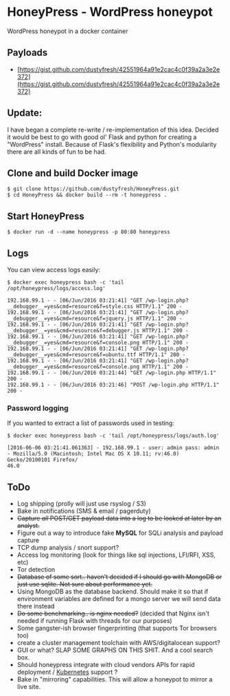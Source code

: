 # HoneyPress - WordPress honeypot
WordPress honeypot in a docker container

## Payloads
- [https://gist.github.com/dustyfresh/42551964a91e2cac4c0f39a2a3e2e372](https://gist.github.com/dustyfresh/42551964a91e2cac4c0f39a2a3e2e372)

## Update:
I have began a complete re-write / re-implementation of this idea. Decided it would be best to go with good ol' Flask and python for creating a "WordPress" install. Because of Flask's flexibility and Python's modularity there are all kinds of fun to be had.


## Clone and build Docker image
```
$ git clone https://github.com/dustyfresh/HoneyPress.git
$ cd HoneyPress && docker build --rm -t honeypress .
```


## Start HoneyPress
```
$ docker run -d --name honeypress -p 80:80 honeypress
```


## Logs
You can view access logs easily:
```
$ docker exec honeypress bash -c 'tail /opt/honeypress/logs/access.log'

192.168.99.1 - - [06/Jun/2016 03:21:41] "GET /wp-login.php?__debugger__=yes&cmd=resource&f=style.css HTTP/1.1" 200 -
192.168.99.1 - - [06/Jun/2016 03:21:41] "GET /wp-login.php?__debugger__=yes&cmd=resource&f=jquery.js HTTP/1.1" 200 -
192.168.99.1 - - [06/Jun/2016 03:21:41] "GET /wp-login.php?__debugger__=yes&cmd=resource&f=debugger.js HTTP/1.1" 200 -
192.168.99.1 - - [06/Jun/2016 03:21:41] "GET /wp-login.php?__debugger__=yes&cmd=resource&f=console.png HTTP/1.1" 200 -
192.168.99.1 - - [06/Jun/2016 03:21:41] "GET /wp-login.php?__debugger__=yes&cmd=resource&f=ubuntu.ttf HTTP/1.1" 200 -
192.168.99.1 - - [06/Jun/2016 03:21:41] "GET /wp-login.php?__debugger__=yes&cmd=resource&f=console.png HTTP/1.1" 200 -
192.168.99.1 - - [06/Jun/2016 03:21:44] "GET /wp-login.php HTTP/1.1" 200 -
192.168.99.1 - - [06/Jun/2016 03:21:46] "POST /wp-login.php HTTP/1.1" 200 -
```


### Password logging
If you wanted to extract a list of passwords used in testing:
```
$ docker exec honeypress bash -c 'tail /opt/honeypress/logs/auth.log'

[2016-06-06 03:21:41.061363] - 192.168.99.1 - user: admin pass: admin - Mozilla/5.0 (Macintosh; Intel Mac OS X 10.11; rv:46.0) Gecko/20100101 Firefox/
46.0
```


## ToDo
- Log shipping (prolly will just use rsyslog / S3)
- Bake in notifications (SMS & email / pagerduty)
- ~~Capture *all* POST/GET payload data into a log to be looked at later by an analyst.~~
- Figure out a way to introduce fake **MySQL** for SQLi analysis and payload capture
- TCP dump analysis / snort support?
- Access log monitoring (look for things like sql injections, LFI/RFI, XSS, etc)
- Tor detection
- ~~Database of some sort.. haven't decided if I should go with MongoDB or just use sqlite. Not sure about performance yet.~~
- Using MongoDB as the database backend. Should make it so that if environment variables are defined for a mongo server we will send data there instead
- ~~Do some benchmarking.. is nginx needed?~~ (decided that Nginx isn't needed if running Flask with threads for our purposes)
- Some gangster-ish browser fingerprinting (that supports Tor browsers too)
- create a cluster management toolchain with AWS/digitalocean support?
- GUI or what? SLAP SOME GRAPHS ON THIS SHIT. And a cool search box.
- Should honeypress integrate with cloud vendors APIs for rapid deployment / [Kubernetes](http://kubernetes.io/) support ?
- Bake in "mirroring" capabilities. This will allow a honeypot to mirror a live site.
